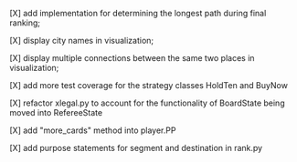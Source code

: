 [X] add implementation for determining the longest path during final ranking;

[X] display city names in visualization;

[X] display multiple connections between the same two places in visualization;

[X] add more test coverage for the strategy classes HoldTen and BuyNow

[X] refactor xlegal.py to account for the functionality of BoardState being moved into RefereeState

[X] add "more_cards" method into player.PP

[X] add purpose statements for segment and destination in rank.py
